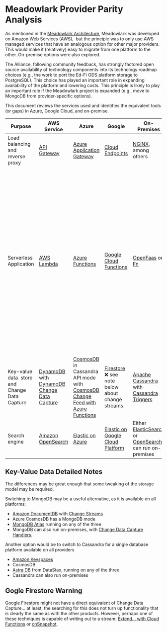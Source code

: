# Meadowlark Provider Parity Analysis

As mentioned in the [Meadowlark Architecture](./architecture.md), Meadowlark was developed on Amazon Web Services (AWS),  but the principle was to only use AWS managed services that have an analogous option for other major providers. This would make it (relatively) easy to migrate from one platform to the other. On-premise options were also explored.

The Alliance, following community feedback, has strongly factored open source availability of technology components into its technology roadmap choices (e.g., the work to port the Ed-Fi ODS platform storage to PostgreSQL). This choice has played an important role in expanding availability of the platform and lowering costs. This principle is likely to play an important role if the Meadowlark project is expanded (e.g., move to MongoDB from provider-specific options).

This document reviews the services used and identifies the equivalent tools (or gaps) in Azure, Google Cloud, and on-premise.

| Purpose | AWS Service | Azure | Google | On-Premises | Additional Notes |
| --- | --- | --- | --- | --- | --- |
| Load balancing and reverse proxy | [​API Gateway](https://aws.amazon.com/api-gateway/) | [Azure Application Gateway](https://azure.microsoft.com/en-us/services/application-gateway/#overview) | [Cloud Endpoints](https://cloud.google.com/endpoints) | [NGiNX](https://www.nginx.com/), among others |   |
| Serverless Application | [AWS Lambda](https://aws.amazon.com/lambda/) | [Azure Functions](https://azure.microsoft.com/en-us/services/functions/#overview) | [Google Cloud Functions](https://www.dynatrace.com/monitoring/technologies/google-cloud-monitoring/google-cloud-functions/?utm_source=google&utm_medium=cpc&utm_term=google%20cloud%20functions&utm_campaign=us-cloud-monitoring&utm_content=none&gclid=Cj0KCQiAqbyNBhC2ARIsALDwAsCT7cIo5OA8gTYttkevTd2XvydoEsrmpGTwjb712qKJlVQeW_LKXcEaAiL2EALw_wcB&gclsrc=aw.ds) | [OpenFaas](https://www.openfaas.com/) or [Fn](http://fnproject.io/) | The Meadowloark application is written in Typescript using the [Serverless package](https://www.npmjs.com/package/serverless), making it theoretically easy to reuse these components with any platform's serverless functions. <br><br>Could consider refactoring to OpenFaas or Fn for one system that is cloud-agnostic (runs in Kubernetes and Docker, respectively). |
| Key-value data  store and Change Data Capture | [DynamoDB](https://aws.amazon.com/dynamodb/) with [DynamoDB Change Data Capture](https://docs.aws.amazon.com/amazondynamodb/latest/developerguide/streamsmain.html) | [CosmosDB](https://azure.microsoft.com/en-us/services/cosmos-db/#overview) in Cassandra API mode with [CosmosDB Change Feed with Azure Functions](https://docs.microsoft.com/en-us/azure/cosmos-db/change-feed-functions) | [Firestore](https://cloud.google.com/firestore) ❌ see note below about change streams | [Apache Cassandra](https://cassandra.apache.org/_/index.html) with [Cassandra Triggers](https://medium.com/rahasak/publish-events-from-cassandra-to-kafka-via-cassandra-triggers-59818dcf7eed) | See detailed info below |
| Search engine | [Amazon OpenSearch](https://aws.amazon.com/opensearch-service/) | [Elastic on Azure](https://azure.microsoft.com/en-us/overview/linux-on-azure/elastic/) | [Elastic on Google Cloud Platform](https://www.elastic.co/about/partners/google-cloud-platform) | Either [ElasticSearch](https://www.elastic.co/elastic-stack/) or [OpenSearch](https://opensearch.org) can run on-premises |   |

## Key-Value Data Detailed Notes

The differences may be great enough that some tweaking of the storage model may be required.

Switching to MongoDB may be a useful alternative, as it is available on all platforms:

* [Amazon DocumentDB](https://aws.amazon.com/documentdb/) with [Change Streams](https://docs.aws.amazon.com/documentdb/latest/developerguide/change_streams.html)
* Azure CosmosDB has a MongoDB mode
* [MongoDB Atlas](https://www.mongodb.com/atlas/database) running on any of the three
* MongoDB can also run on-premises, with [Change Data Capture Handlers](https://docs.mongodb.com/kafka-connector/current/sink-connector/fundamentals/change-data-capture/).

Another option would be to switch to Cassandra for a single database platform available on all providers

* [Amazon Keyspaces](https://aws.amazon.com/keyspaces/)
* CosmosDB
* [Astra DB](https://www.datastax.com/products/datastax-astra/) from DataStax, running on any of the three
* Cassandra can also run on-premises

## Gogle Firestore Warning

Google Firestore might not have a direct equivalent of Change Data Capture... at least, the searching for this does not turn up functionality that is clearly the same as with the other products. However, perhaps one of these techniques is capable of writing out to a stream: [Extend... with Cloud Functions](https://firebase.google.com/docs/firestore/extend-with-functions) or [onSnapshot](https://firebase.google.com/docs/firestore/query-data/listen).
